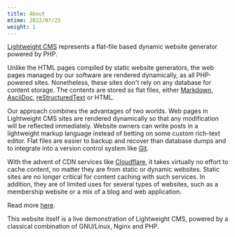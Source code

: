 ```yaml
---
title: About
mtime: 2022/07/25
weight: 1
---
```


[Lightweight CMS](https://github.com/cwchentw/lightweight-cms) represents a flat-file based dynamic website generator powered by PHP.

Unlike the HTML pages compiled by static website generators, the web pages managed by our software are rendered dynamically, as all PHP-powered sites. Nonetheless, these sites don't rely on any database for content storage. The contents are stored as flat files, either [Markdown](https://github.github.com/gfm/), [AsciiDoc](https://asciidoc.org/), [reStructuredText](https://docutils.sourceforge.io/rst.html) or HTML.

Our approach combines the advantages of two worlds. Web pages in Lightweight CMS sites are rendered dynamically so that any modification will be reflected immediately. Website owners can write posts in a lightweight markup language instead of betting on some custom rich-text editor. Flat files are easier to backup and recover than database dumps and to integrate into a version control system like [Git](https://git-scm.com/).

With the advent of CDN services like [Cloudflare](https://www.cloudflare.com/), it takes virtually no effort to cache content, no matter they are from static or dynamic websites. Static sites are no longer critical for content caching with such services. In addition, they are of limited uses for several types of websites, such as a membership website or a mix of a blog and web application.

Read more [here](/reference/concept/).

This website itself is a live demonstration of Lightweight CMS, powered by a classical combination of GNU/Linux, Nginx and PHP.
